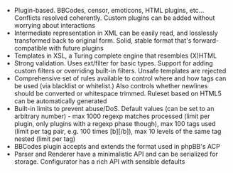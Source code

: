 * Plugin-based. BBCodes, censor, emoticons, HTML plugins, etc... Conflicts resolved coherently. Custom plugins can be added without worrying about interactions
* Intermediate representation in XML can be easily read, and losslessly transformed back to original form. Solid, stable format that's forward-compatible with future plugins
* Templates in XSL, a Turing complete engine that resembles (X)HTML
* Strong validation. Uses ext/filter for basic types. Support for adding custom filters or overriding built-in filters. Unsafe templates are rejected
* Comprehensive set of rules available to control where and how tags can be used (via blacklist or whitelist.) Also controls whether newlines should be converted or whitespace trimmed. Ruleset based on HTML5 can be automatically generated
* Built-in limits to prevent abuse/DoS. Default values (can be set to an arbitrary number) - max 1000 regexp matches processed (limit per plugin, only plugins with a regexp phase though), max 100 tags used (limit per tag pair, e.g. 100 times [b][/b]), max 10 levels of the same tag nested (limit per tag)
* BBCodes plugin accepts and extends the format used in phpBB's ACP
* Parser and Renderer have a minimalistic API and can be serialized for storage. Configurator has a rich API with sensible defaults
